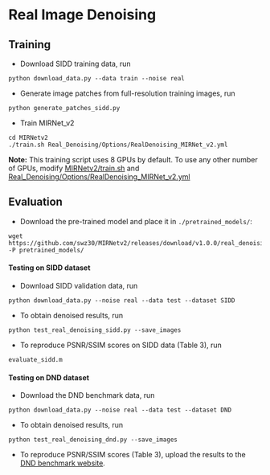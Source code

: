 
# Real Image Denoising

## Training

- Download SIDD training data, run
```
python download_data.py --data train --noise real
```

- Generate image patches from full-resolution training images, run
```
python generate_patches_sidd.py 
```

- Train MIRNet_v2
```
cd MIRNetv2
./train.sh Real_Denoising/Options/RealDenoising_MIRNet_v2.yml
```

**Note:** This training script uses 8 GPUs by default. To use any other number of GPUs, modify [MIRNetv2/train.sh](../train.sh) and [Real_Denoising/Options/RealDenoising_MIRNet_v2.yml](Options/RealDenoising_MIRNet_v2.yml)

## Evaluation

- Download the pre-trained model and place it in `./pretrained_models/`:
```
wget https://github.com/swz30/MIRNetv2/releases/download/v1.0.0/real_denoising.pth -P pretrained_models/
```

#### Testing on SIDD dataset

- Download SIDD validation data, run 
```
python download_data.py --noise real --data test --dataset SIDD
```

- To obtain denoised results, run
```
python test_real_denoising_sidd.py --save_images
```

- To reproduce PSNR/SSIM scores on SIDD data (Table 3), run
```
evaluate_sidd.m
```

#### Testing on DND dataset

- Download the DND benchmark data, run 
```
python download_data.py --noise real --data test --dataset DND
```

- To obtain denoised results, run
```
python test_real_denoising_dnd.py --save_images
```

- To reproduce PSNR/SSIM scores (Table 3), upload the results to the [DND benchmark website](https://noise.visinf.tu-darmstadt.de/).
